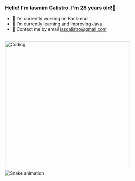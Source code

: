 ### Hello! I'm Iasmim Calistro. I'm 28 years old!👋


- 🔭 I’m currently working on Back-end
- 🌱 I’m currently learning and improving Java
- 💬 Contact me by email iascalistro@gmail.com
##

<img aling="rigth" alt="Coding" width="400" src="https://cdn.discordapp.com/attachments/788939021387694110/1133227380912164936/download20230701233635.png">


![Snake animation](https://github.com/iasmimcalistro/blob/output/github-contribution-grid-snake.gif)
